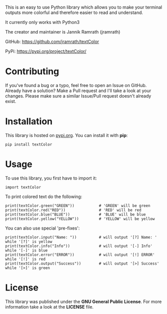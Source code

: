 This is an easy to use Python library which allows you to make your terminal outputs more colorful and therefore easier to read and understand.

It currently only works with Python3

The creator and maintainer is Jannik Ramrath (jramrath)

GitHub: https://github.com/jramrath/textColor

PyPi: https://pypi.org/project/textColor/


# Contributing

If you've found a bug or a typo, feel free to open an Issue on GitHub. Already have a solution? Make a Pull request and I'll take a look at your changes. Please make sure a similar Issue/Pull request doesn't already exist.


# Installation

This library is hosted on [pypi.org](https://pypi.org/project/textColor/). You can install it with **pip**:

`pip install textColor`


# Usage

To use this library, you first have to import it:
```
import textColor
```

To print colored text do the following:
```
print(textColor.green("GREEN"))           # 'GREEN' will be green
print(textColor.red("RED"))               # 'RED' will be red
print(textColor.blue("BLUE"))             # 'BLUE' will be blue
print(textColor.yellow("YELLOW"))         # 'YELLOW' will be yellow
```

You can also use special 'pre-fixes':
```
print(textColor.input("Name: "))          # will output '[?] Name: '  while '[?]' is yellow
print(textColor.info("Info"))             # will output '[-] Info'    while '[-]' is blue
print(textColor.error("ERROR"))           # will output '[!] ERROR'   while '[!]' is red
print(textColor.output("Success"))        # will output '[>] Success' while '[>]' is green
```



# License

This library was published under the **GNU General Public License**. For more information take a look at the **LICENSE** file.
